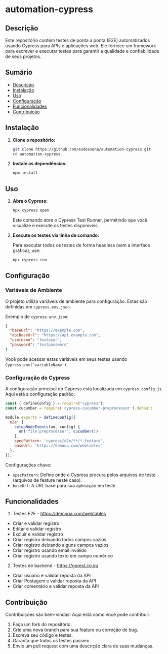 # automation-cypress

## Descrição

Este repositório contém testes de ponta a ponta (E2E) automatizados usando Cypress para APIs e aplicações web. Ele fornece um framework para escrever e executar testes para garantir a qualidade e confiabilidade de seus projetos.

## Sumário

- [Descrição](#descrição)
- [Instalação](#instalação)
- [Uso](#uso)
- [Configuração](#configuração)
- [Funcionalidades](#funcionalidades)
- [Contribuição](#contribuição)

## Instalação

1.  **Clone o repositório:**

    ```bash
    git clone https://github.com/eudessena/automation-cypress.git
    cd automation-cypress
    ```

2.  **Instale as dependências:**

    ```bash
    npm install
    ```

## Uso

1.  **Abra o Cypress:**

    ```bash
    npx cypress open
    ```

    Este comando abre o Cypress Test Runner, permitindo que você visualize e execute os testes disponíveis.

2.  **Execute os testes via linha de comando:**

    Para executar todos os testes de forma headless (sem a interface gráfica), use:

    ```bash
    npx cypress run
    ```

## Configuração

### Variáveis de Ambiente

O projeto utiliza variáveis de ambiente para configuração. Estas são definidas em `cypress.env.json`.

Exemplo de `cypress.env.json`:

```json
{
  "baseUrl": "https://example.com",
  "apiBaseUrl": "https://api.example.com",
  "username": "testuser",
  "password": "testpassword"
}
```

Você pode acessar estas variáveis em seus testes usando `Cypress.env('variableName')`.

### Configuração do Cypress

A configuração principal do Cypress está localizada em `cypress.config.js`. Aqui está a configuração padrão:

```javascript
const { defineConfig } = require("cypress");
const cucumber = require('cypress-cucumber-preprocessor').default

module.exports = defineConfig({
  e2e: {
    setupNodeEvents(on, config) {
      on('file:preprocessor', cucumber())
    },
    specPattern: 'cypress/e2e/**/*.feature',
    baseUrl: 'https://demoqa.com/webtables'
  },
});
```

Configurações chave:

-   `specPattern`: Define onde o Cypress procura pelos arquivos de teste (arquivos de feature neste caso).
-   `baseUrl`: A URL base para sua aplicação em teste.

## Funcionalidades

1. Testes E2E - https://demoqa.com/webtables
- Criar e validar registro 
- Editar e validar registro 
- Excluir e validar registro 
- Criar registro deixando todos campos vazios
- Criar registro deixando alguns campos vazios
- Criar registro usando email inválido
- Criar registro usando texto em campo numérico

2. Testes de backend - https://gorest.co.in/
- Criar usuário e validar reposta da API
- Criar Postagem e validar reposta da API
- Criar comentário e validar reposta da API

## Contribuição

Contribuições são bem-vindas! Aqui está como você pode contribuir:

1.  Faça um fork do repositório.
2.  Crie uma nova branch para sua feature ou correção de bug.
3.  Escreva seu código e testes.
4.  Garanta que todos os testes passem.
5.  Envie um pull request com uma descrição clara de suas mudanças.
